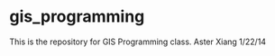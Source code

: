 gis_programming
===============
This is the repository for GIS Programming class.
Aster Xiang
1/22/14
